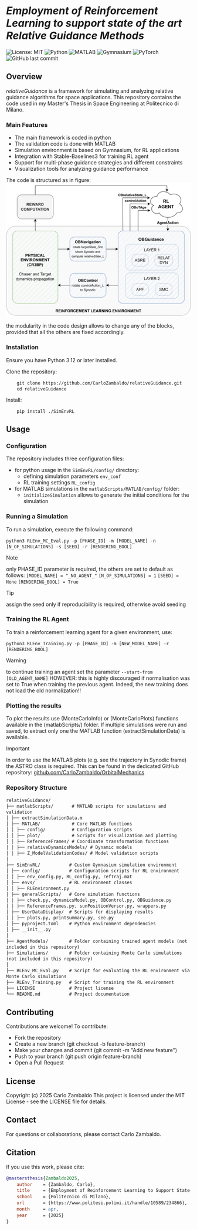 # _Employment of Reinforcement Learning to support state of the art Relative Guidance Methods_ #
![License: MIT](https://img.shields.io/badge/License-MIT-yellow.svg?logo=copyright)
![Python](https://img.shields.io/badge/Python-3.12-blue?logo=python)
![MATLAB](https://img.shields.io/badge/MATLAB-R2024b-orange?logo=mathworks)
![Gymnasium](https://img.shields.io/badge/Gymnasium-RL%20Env-green?logo=openai)
![PyTorch](https://img.shields.io/badge/PyTorch-ML-red?logo=pytorch)
![GitHub last commit](https://img.shields.io/github/last-commit/CarloZambaldo/relativeGuidance?logo=github)

## Overview
_relativeGuidance_ is a framework for simulating and analyzing relative guidance algorithms for space applications. This repository contains the code used in my Master's Thesis in Space Engineering at Politecnico di Milano.

### Main Features
- The main framework is coded in python
- The validation code is done with MATLAB 
- Simulation environment is based on Gymnasium, for RL applications
- Integration with Stable-Baselines3 for training RL agent
- Support for multi-phase guidance strategies and different constraints
- Visualization tools for analyzing guidance performance

The code is structured as in figure:
![Code structure and modularity](images/RLFramework.png)

the modularity in the code design allows to change any of the blocks, provided that all the others are fixed accordingly.

### Installation
Ensure you have Python 3.12 or later installed.

Clone the repository:
```
    git clone https://github.com/CarloZambaldo/relativeGuidance.git
    cd relativeGuidance
```
Install:
```
    pip install ./SimEnvRL
```

## Usage
### Configuration
The repository includes three configuration files:
- for python usage in the ```SimEnvRL/config/``` directory:
    -  defining simulation parameters ```env_conf```
    -   RL training settings ```RL_config```
- for MATLAB simulations in the ```matlabScripts/MATLAB/config/``` folder:
    - ```initializeSimulation``` allows to generate the initial conditions for the simulation

### Running a Simulation 
To run a simulation, execute the following command:

```
python3 RLEnv_MC_Eval.py -p [PHASE_ID] -m [MODEL_NAME] -n [N_OF_SIMULATIONS] -s [SEED] -r [RENDERING_BOOL]
```

> [!NOTE]
> only PHASE_ID parameter is required, the others are set to default as follows:
> ```[MODEL_NAME] = "_NO_AGENT_"```
> ```[N_OF_SIMULATIONS] = 1```
> ```[SEED] = None```
> ```[RENDERING_BOOL] = True```

> [!TIP]
> assign the seed only if reproducibility is required, otherwise avoid seeding

### Training the RL Agent
To train a reinforcement learning agent for a given environment, use:
```
python3 RLEnv_Training.py -p [PHASE_ID] -m [NEW_MODEL_NAME] -r [RENDERING_BOOL]
```

> [!WARNING]
> to continue training an agent set the parameter ```--start-from [OLD_AGENT_NAME]```
> HOWEVER: this is highly discouraged if normalisation was set to True when training the previous agent. Indeed, the new training does not load the old normalization!!

### Plotting the results
To plot the results use (MonteCarloInfo) or (MonteCarloPlots) functions available in the (matlabScripts/) folder.
If multiple simulations were run and saved, to extract only one the MATLAB function (extractSimulationData) is available.
> [!IMPORTANT]
> In order to use the MATLAB plots (e.g. see the trajectory in Synodic frame) the ASTRO class is required.
> This can be found in the dedicated GitHub repository: [github.com/CarloZambaldo/OrbitalMechanics](https://github.com/CarloZambaldo/OrbitalMechanics)




### Repository Structure
    relativeGuidance/
    ├── matlabScripts/       # MATLAB scripts for simulations and validation
    │ ├── extractSimulationData.m
    │ ├── MATLAB/            # Core MATLAB functions
    │ │ ├── config/          # Configuration scripts
    │ │ ├── plot/            # Scripts for visualization and plotting
    │ │ ├── ReferenceFrames/ # Coordinate transformation functions
    │ │ ├── relativeDynamicsModels/ # Dynamic models
    │ │ ├── Z_ModelValidationCodes/ # Model validation scripts
    │
    ├── SimEnvRL/           # Custom Gymnasium simulation environment
    │ ├── config/           # Configuration scripts for RL environment
    │ │ ├── env_config.py, RL_config.py, refTraj.mat
    │ ├── envs/             # RL environment classes
    │ │ ├── RLEnvironment.py
    │ ├── generalScripts/   # Core simulation functions
    │ │ ├── check.py, dynamicsModel.py, OBControl.py, OBGuidance.py
    │ │ ├── ReferenceFrames.py, sunPositionVersor.py, wrappers.py
    │ ├── UserDataDisplay/  # Scripts for displaying results
    │ │ ├── plots.py, printSummary.py, see.py
    │ ├── pyproject.toml    # Python environment dependencies
    │ ├── __init__.py
    │
    ├── AgentModels/        # Folder containing trained agent models (not included in this repository)
    ├── Simulations/        # Folder containing Monte Carlo simulations (not included in this repository)
    │
    ├── RLEnv_MC_Eval.py    # Script for evaluating the RL environment via Monte Carlo simulations
    ├── RLEnv_Training.py   # Script for training the RL environment
    ├── LICENSE             # Project license
    └── README.md           # Project documentation

## Contributing
Contributions are welcome! To contribute:
- Fork the repository
- Create a new branch (git checkout -b feature-branch)
- Make your changes and commit (git commit -m "Add new feature")
- Push to your branch (git push origin feature-branch)
- Open a Pull Request

## License
Copyright (c) 2025 Carlo Zambaldo
This project is licensed under the MIT License - see the LICENSE file for details.

## Contact
For questions or collaborations, please contact Carlo Zambaldo.

## Citation
If you use this work, please cite:
```bibtex
@mastersthesis{Zambaldo2025,
    author    = {Zambaldo, Carlo},
    title     = {Employment of Reinforcement Learning to Support State-of-the-Art Relative Guidance Methods},
    school    = {Politecnico di Milano},
    url       = {https://www.politesi.polimi.it/handle/10589/234866},
    month     = apr,
    year      = {2025}
}
